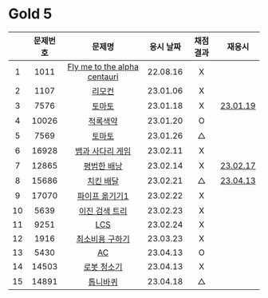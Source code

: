 # Gold 5

|     | 문제번호 |                  문제명                   | 응시 날짜 | 채점 결과 |            재응시             |
| :-: | :------: | :---------------------------------------: | :-------: | :-------: | :---------------------------: |
|  1  |   1011   | [Fly me to the alpha centauri](./1011.js) | 22.08.16  |     X     |
|  2  |   1107   |            [리모컨](./1107.js)            | 23.01.06  |     X     |
|  3  |   7576   |            [토마토](./7576.js)            | 23.01.18  |     X     | [23.01.19](./replay/7576.js)  |
|  4  |  10026   |          [적록색약](./10026.js)           | 23.01.20  |     O     |
|  5  |   7569   |            [토마토](./7569.js)            | 23.01.26  |     △     |
|  6  |  16928   |      [뱀과 사다리 게임](./16928.js)       | 23.02.11  |     X     |
|  7  |  12865   |         [평범한 배낭](./12865.js)         | 23.02.14  |     X     | [23.02.17](./replay/12865.js) |
|  8  |  15686   |          [치킨 배달](./15686.js)          | 23.02.21  |     △     | [23.04.13](./replay/15686.js) |
|  9  |  17070   |       [파이프 옮기기1](./17070.js)        | 23.02.22  |     X     |
| 10  |   5639   |        [이진 검색 트리](./5639.js)        | 23.02.23  |     X     |
| 11  |   9251   |             [LCS](./9251.js)              | 23.02.24  |     X     |
| 12  |   1916   |       [최소비용 구하기](./1916.js)        | 23.03.23  |     X     |
| 13  |   5430   |              [AC](./5430.js)              | 23.04.13  |     O     |
| 14  |  14503   |         [로봇 청소기](./14503.js)         | 23.04.13  |     X     |
| 15  |  14891   |          [톱니바퀴](./14891.js)           | 23.04.18  |     △     |
